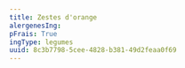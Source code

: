 ```yaml
---
title: Zestes d'orange
alergenesIng:
pFrais: True
ingType: legumes
uuid: 8c3b7798-5cee-4828-b381-49d2feaa0f69
---
```

